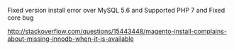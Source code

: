 Fixed version install error over MySQL 5.6
and Supported PHP 7
and Fixed core bug

http://stackoverflow.com/questions/15443448/magento-install-complains-about-missing-innodb-when-it-is-available
